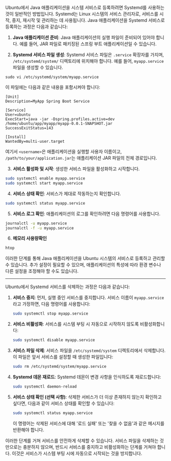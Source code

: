 Ubuntu에서 Java 애플리케이션을 시스템 서비스로 등록하려면 Systemd를 사용하는 것이 일반적인 방법입니다. Systemd는 Linux 시스템의 서비스 관리자로, 서비스를 시작, 중지, 재시작 및 관리하는 데 사용됩니다. Java 애플리케이션을 Systemd 서비스로 등록하는 과정은 다음과 같습니다:

1. **Java 애플리케이션 준비**: Java 애플리케이션의 실행 파일이 준비되어 있어야 합니다. 예를 들어, JAR 파일로 패키징된 스프링 부트 애플리케이션일 수 있습니다.

2. **Systemd 서비스 파일 생성**: Systemd 서비스 파일은 `.service` 확장자를 가지며, `/etc/systemd/system/` 디렉토리에 위치해야 합니다. 예를 들어, `myapp.service` 파일을 생성할 수 있습니다.

```shell
sudo vi /etc/systemd/system/myapp.service
```

이 파일에는 다음과 같은 내용을 포함시켜야 합니다:

```
[Unit]
Description=MyApp Spring Boot Service

[Service]
User=ubuntu
ExecStart=java -jar -Dspring.profiles.active=dev /home/ubuntu/app/myapp/myapp-0.0.1-SNAPSHOT.jar
SuccessExitStatus=143

[Install]
WantedBy=multi-user.target
```

여기서 `<username>`은 애플리케이션을 실행할 사용자 이름이고, `/path/to/your/application.jar`는 애플리케이션 JAR 파일의 전체 경로입니다.

3. **서비스 활성화 및 시작**: 생성한 서비스 파일을 활성화하고 시작합니다.

```bash
sudo systemctl enable myapp.service
sudo systemctl start myapp.service
```

4. **서비스 상태 확인**: 서비스가 제대로 작동하는지 확인합니다.

```bash
sudo systemctl status myapp.service
```

5. **서비스 로그 확인**: 애플리케이션의 로그를 확인하려면 다음 명령어를 사용합니다.

```bash
journalctl -u myapp.service
journalctl -f -u myapp.service
```

6. **메모리 사용량확인**

```bash
htop
```

이러한 단계를 통해 Java 애플리케이션을 Ubuntu 시스템의 서비스로 등록하고 관리할 수 있습니다. 추가 설정이 필요할 수 있으며, 애플리케이션의 특성에 따라 환경 변수나 다른 설정을 조정해야 할 수도 있습니다.

---

Ubuntu에서 Systemd 서비스를 삭제하는 과정은 다음과 같습니다:

1. **서비스 중지**: 먼저, 실행 중인 서비스를 중지합니다. 서비스 이름이 `myapp.service`라고 가정하면, 다음 명령어를 사용합니다:

   ```bash
   sudo systemctl stop myapp.service
   ```

2. **서비스 비활성화**: 서비스를 시스템 부팅 시 자동으로 시작하지 않도록 비활성화합니다:

   ```bash
   sudo systemctl disable myapp.service
   ```

3. **서비스 파일 삭제**: 서비스 파일을 `/etc/systemd/system` 디렉토리에서 삭제합니다. 이 파일은 앞서 서비스를 설정할 때 생성한 파일입니다:

   ```bash
   sudo rm /etc/systemd/system/myapp.service
   ```

4. **Systemd 데몬 재로드**: Systemd 데몬이 변경 사항을 인식하도록 재로드합니다:

   ```bash
   sudo systemctl daemon-reload
   ```

5. **서비스 상태 확인 (선택 사항)**: 삭제한 서비스가 더 이상 존재하지 않는지 확인하고 싶다면, 다음과 같이 서비스 상태를 확인할 수 있습니다:

   ```bash
   sudo systemctl status myapp.service
   ```

   이 명령어는 삭제된 서비스에 대해 '로드 실패' 또는 '찾을 수 없음'과 같은 메시지를 반환해야 합니다.

이러한 단계를 거쳐 서비스를 안전하게 삭제할 수 있습니다. 서비스 파일을 삭제하는 것만으로는 충분하지 않으며, 반드시 서비스를 중지하고 비활성화하는 단계를 거쳐야 합니다. 이것은 서비스가 시스템 부팅 시에 자동으로 시작되는 것을 방지합니다.
